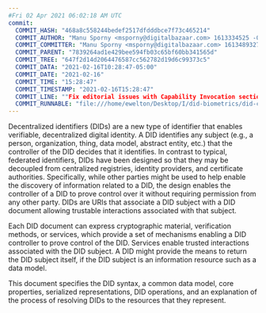 ```yaml
---
#Fri 02 Apr 2021 06:02:18 AM UTC
commit:
  COMMIT_HASH: "468a8c558244bedef2517dfdddbce7f73c465214"
  COMMIT_AUTHOR: "Manu Sporny <msporny@digitalbazaar.com> 1613334525 -0500"
  COMMIT_COMMITTER: "Manu Sporny <msporny@digitalbazaar.com> 1613489327 -0500"
  COMMIT_PARENT: "7839264ad1e429bee594fb03c65bf60bb341565d"
  COMMIT_TREE: "647f2d14d2064476587cc562782d19d6c99373c5"
  COMMIT_DATA: "2021-02-16T10:28:47-05:00"
  COMMIT_DATE: "2021-02-16"
  COMMIT_TIME: "15:28:47"
  COMMIT_TIMESTAMP: "2021-02-16T15:28:47"
  COMMIT_LINE: ""Fix editorial issues with Capability Invocation section."
  COMMIT_RUNNABLE: "file:///home/ewelton/Desktop/I/did-biometrics/did-core-dataset/analysis/gitinfo/468a8c558244bedef2517dfdddbce7f73c465214/snapshot/index.html"
---
```


<section id="abstract">
<p>
<a>Decentralized identifiers</a> (DIDs) are a new type of identifier that
enables verifiable, decentralized digital identity. A <a>DID</a> identifies any
subject (e.g., a person, organization, thing, data model, abstract entity, etc.)
that the controller of the <a>DID</a> decides that it identifies. In contrast to
typical, federated identifiers, <a>DIDs</a> have been designed so that they may
be decoupled from centralized registries, identity providers, and certificate
authorities. Specifically, while other parties might be used to help enable the
discovery of information related to a <a>DID</a>, the design enables the
controller of a <a>DID</a> to prove control over it without requiring permission
from any other party. <a>DIDs</a> are <a>URIs</a> that associate a <a>DID
subject</a> with a <a>DID document</a> allowing trustable interactions
associated with that subject.
    </p>
<p>
Each <a>DID document</a> can express cryptographic material, <a>verification
methods</a>, or <a>services</a>, which provide a set of mechanisms enabling a
<a>DID controller</a> to prove control of the <a>DID</a>. <a>Services</a> enable
trusted interactions associated with the <a>DID subject</a>. A <a>DID</a> might
provide the means to return the <a>DID subject</a> itself, if the <a>DID
subject</a> is an information resource such as a data model.
    </p>
<p>
This document specifies the DID syntax, a common data model, core properties,
serialized representations, DID operations, and an explanation of the process
of resolving DIDs to the resources that they represent.
    </p>
</section>
